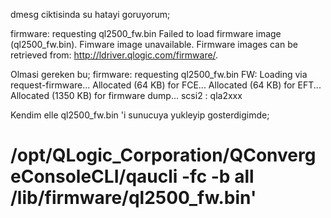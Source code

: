 dmesg ciktisinda su hatayi goruyorum;

firmware: requesting ql2500_fw.bin
Failed to load firmware image (ql2500_fw.bin).
Fimware image unavailable.
Firmware images can be retrieved from:
http://ldriver.qlogic.com/firmware/.

Olmasi gereken bu;
firmware: requesting ql2500_fw.bin 
FW: Loading via request-firmware... 
Allocated (64 KB) for FCE... 
Allocated (64 KB) for EFT...
Allocated (1350 KB) for firmware dump... scsi2 : qla2xxx


Kendim elle ql2500_fw.bin 'i sunucuya yukleyip gosterdigimde;

# /opt/QLogic_Corporation/QConvergeConsoleCLI/qaucli -fc -b all /lib/firmware/ql2500_fw.bin'

